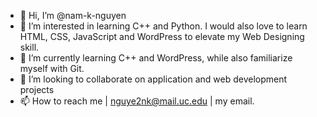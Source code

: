 - 👋 Hi, I’m @nam-k-nguyen
- 👀 I’m interested in learning C++ and Python. I would also love to learn HTML, CSS, JavaScript and WordPress to elevate my Web Designing skill.
- 🌱 I’m currently learning C++ and WordPress, while also familiarize myself with Git.
- 💞️ I’m looking to collaborate on application and web development projects
- 📫 How to reach me | nguye2nk@mail.uc.edu | my email.

<!---
nam-k-nguyen/nam-k-nguyen is a ✨ special ✨ repository because its `README.md` (this file) appears on your GitHub profile.
You can click the Preview link to take a look at your changes.
--->
